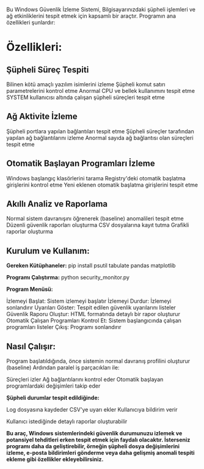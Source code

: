 Bu Windows Güvenlik İzleme Sistemi, 
Bilgisayarınızdaki şüpheli işlemleri ve ağ etkinliklerini tespit etmek için 
kapsamlı bir araçtır. Programın ana özellikleri şunlardır:

# Özellikleri:

## Şüpheli Süreç Tespiti

Bilinen kötü amaçlı yazılım isimlerini izleme
Şüpheli komut satırı parametrelerini kontrol etme
Anormal CPU ve bellek kullanımını tespit etme
SYSTEM kullanıcısı altında çalışan şüpheli süreçleri tespit etme


## Ağ Aktivite İzleme

Şüpheli portlara yapılan bağlantıları tespit etme
Şüpheli süreçler tarafından yapılan ağ bağlantılarını izleme
Anormal sayıda ağ bağlantısı olan süreçleri tespit etme


## Otomatik Başlayan Programları İzleme

Windows başlangıç klasörlerini tarama
Registry'deki otomatik başlatma girişlerini kontrol etme
Yeni eklenen otomatik başlatma girişlerini tespit etme


## Akıllı Analiz ve Raporlama

Normal sistem davranışını öğrenerek (baseline) anomalileri tespit etme
Düzenli güvenlik raporları oluşturma
CSV dosyalarına kayıt tutma
Grafikli raporlar oluşturma



## Kurulum ve Kullanım:

**Gereken Kütüphaneler:**
pip install psutil tabulate pandas matplotlib

**Programı Çalıştırma:**
python security_monitor.py

**Program Menüsü:**

İzlemeyi Başlat: Sistem izlemeyi başlatır
İzlemeyi Durdur: İzlemeyi sonlandırır
Uyarıları Göster: Tespit edilen güvenlik uyarılarını listeler
Güvenlik Raporu Oluştur: HTML formatında detaylı bir rapor oluşturur
Otomatik Çalışan Programları Kontrol Et: Sistem başlangıcında çalışan programları listeler
Çıkış: Programı sonlandırır



## Nasıl Çalışır:

Program başlatıldığında, önce sistemin normal davranış profilini oluşturur (baseline)
Ardından paralel iş parçacıkları ile:

Süreçleri izler
Ağ bağlantılarını kontrol eder
Otomatik başlayan programlardaki değişimleri takip eder


**Şüpheli durumlar tespit edildiğinde:**

Log dosyasına kaydeder
CSV'ye uyarı ekler
Kullanıcıya bildirim verir


Kullanıcı istediğinde detaylı raporlar oluşturabilir

**Bu araç, Windows sistemlerindeki güvenlik durumunuzu izlemek ve potansiyel tehditleri erken tespit etmek için faydalı olacaktır. İsterseniz programı daha da geliştirebilir, örneğin şüpheli dosya değişimlerini izleme, e-posta bildirimleri gönderme veya daha gelişmiş anomali tespiti ekleme gibi özellikler ekleyebilirsiniz.**